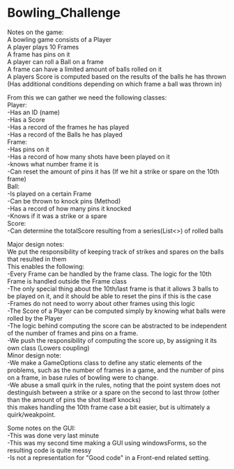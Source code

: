 # Bowling_Challenge
Notes on the game:  
	A bowling game consists of a Player  
	A player plays 10 Frames  
	A frame has pins on it  
	A player can roll a Ball on a frame  
	A frame can have a limited amount of balls rolled on it  
	A players Score is computed based on the results of the balls he has thrown (Has additional conditions depending on which frame a ball was thrown in)  

From this we can gather we need the following classes:  
	Player:  
		-Has an ID (name)  
		-Has a Score  
		-Has a record of the frames he has played  
		-Has a record of the Balls he has played  
	Frame:  
		-Has pins on it  
		-Has a record of how many shots have been played on it  
		-knows what number frame it is  
		-Can reset the amount of pins it has (If we hit a strike or spare on the 10th frame)  
	Ball:  
		-Is played on a certain Frame  
		-Can be thrown to knock pins (Method)  
		-Has a record of how many pins it knocked  
		-Knows if it was a strike or a spare  
	Score:  
		-Can determine the totalScore resulting from a series(List<>) of rolled balls  

Major design notes:    
We put the responsibility of keeping track of strikes and spares on the balls that resulted in them  
This enables the following:  
	-Every Frame can be handled by the frame class. The logic for the 10th Frame is handled outside the Frame class  
	-The only special thing about the 10th/last frame is that it allows 3 balls to be played on it, and it should be able to reset the pins if this is the case  
	-Frames do not need to worry about other frames using this logic  
	-The Score of a Player can be computed simply by knowing what balls were rolled by the Player  
		-The logic behind computing the score can be abstracted to be independent of the number of frames and pins on a frame.  
	-We push the responsibility of computing the score up, by assigning it its own class (Lowers coupling)  
Minor design note:  
	-We make a GameOptions class to define any static elements of the problems, such as the number of frames in a game, and the number of pins on a frame, in base rules of bowling were to change.  
	-We abuse a small quirk in the rules, noting that the point system does not destinguish between a strike or a spare on the second to last throw (other than the amount of pins the shot itself knocks)  
		this makes handling the 10th frame case a bit easier, but is ultimately a quirk/weakpoint.  

Some notes on the GUI:  
  -This was done very last minute  
  -This was my second time making a GUI using windowsForms, so the resulting code is quite messy  
  -Is not a representation for "Good code" in a Front-end related setting.  
	
	
	


